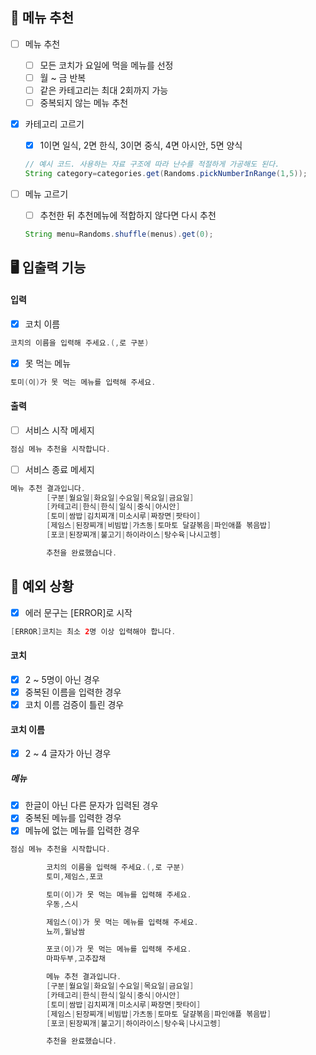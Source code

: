 ## 🌟 메뉴 추천

- [ ] 메뉴 추천
    - [ ] 모든 코치가 요일에 먹을 메뉴를 선정
    - [ ] 월 ~ 금 반복
    - [ ] 같은 카테고리는 최대 2회까지 가능
    - [ ] 중복되지 않는 메뉴 추천

- [x] 카테고리 고르기
    - [x] 1이면 일식, 2면 한식, 3이면 중식, 4면 아시안, 5면 양식

  ```java
  // 예시 코드. 사용하는 자료 구조에 따라 난수를 적절하게 가공해도 된다.
  String category=categories.get(Randoms.pickNumberInRange(1,5));
  ```


- [ ] 메뉴 고르기
    - [ ] 추천한 뒤 추천메뉴에 적합하지 않다면 다시 추천

  ```java
  String menu=Randoms.shuffle(menus).get(0);
  ```

## 🖥 입출력 기능

#### 입력

- [x] 코치 이름

```java
코치의 이름을 입력해 주세요.(,로 구분)
```

- [x] 못 먹는 메뉴

```java
토미(이)가 못 먹는 메뉴를 입력해 주세요.
```

#### 출력

- [ ] 서비스 시작 메세지

```java
점심 메뉴 추천을 시작합니다.
```

- [ ] 서비스 종료 메세지

```java
메뉴 추천 결과입니다.
        [구분|월요일|화요일|수요일|목요일|금요일]
        [카테고리|한식|한식|일식|중식|아시안]
        [토미|쌈밥|김치찌개|미소시루|짜장면|팟타이]
        [제임스|된장찌개|비빔밥|가츠동|토마토 달걀볶음|파인애플 볶음밥]
        [포코|된장찌개|불고기|하이라이스|탕수육|나시고렝]

        추천을 완료했습니다.
```

## 👾 예외 상황

- [x] 에러 문구는 [ERROR]로 시작

```java
[ERROR]코치는 최소 2명 이상 입력해야 합니다.
```

#### 코치

- [x] 2 ~ 5명이 아닌 경우
- [x] 중복된 이름을 입력한 경우
- [x] 코치 이름 검증이 틀린 경우

#### 코치 이름

- [x] 2 ~ 4 글자가 아닌 경우

##### 메뉴

- [x] 한글이 아닌 다른 문자가 입력된 경우
- [x] 중복된 메뉴를 입력한 경우
- [x] 메뉴에 없는 메뉴를 입력한 경우

```java
점심 메뉴 추천을 시작합니다.

        코치의 이름을 입력해 주세요.(,로 구분)
        토미,제임스,포코

        토미(이)가 못 먹는 메뉴를 입력해 주세요.
        우동,스시

        제임스(이)가 못 먹는 메뉴를 입력해 주세요.
        뇨끼,월남쌈

        포코(이)가 못 먹는 메뉴를 입력해 주세요.
        마파두부,고추잡채

        메뉴 추천 결과입니다.
        [구분|월요일|화요일|수요일|목요일|금요일]
        [카테고리|한식|한식|일식|중식|아시안]
        [토미|쌈밥|김치찌개|미소시루|짜장면|팟타이]
        [제임스|된장찌개|비빔밥|가츠동|토마토 달걀볶음|파인애플 볶음밥]
        [포코|된장찌개|불고기|하이라이스|탕수육|나시고렝]

        추천을 완료했습니다.
```
